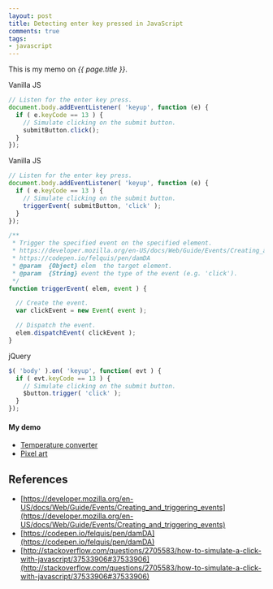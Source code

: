 ```yaml
---
layout: post
title: Detecting enter key pressed in JavaScript
comments: true
tags:
- javascript
---
```


This is my memo on *{{ page.title }}*.

<!--more-->

Vanilla JS

```js
// Listen for the enter key press.
document.body.addEventListener( 'keyup', function (e) {
  if ( e.keyCode == 13 ) {
    // Simulate clicking on the submit button.
    submitButton.click();
  }
});
```

Vanilla JS

```js
// Listen for the enter key press.
document.body.addEventListener( 'keyup', function (e) {
  if ( e.keyCode == 13 ) {
    // Simulate clicking on the submit button.
    triggerEvent( submitButton, 'click' );
  }
});

/**
 * Trigger the specified event on the specified element.
 * https://developer.mozilla.org/en-US/docs/Web/Guide/Events/Creating_and_triggering_events
 * https://codepen.io/felquis/pen/damDA
 * @param  {Object} elem  the target element.
 * @param  {String} event the type of the event (e.g. 'click').
 */
function triggerEvent( elem, event ) {

  // Create the event.
  var clickEvent = new Event( event );

  // Dispatch the event.
  elem.dispatchEvent( clickEvent );
}
```

jQuery

```js
$( 'body' ).on( 'keyup', function( evt ) {
  if ( evt.keyCode == 13 ) {
    // Simulate clicking on the submit button.
    $button.trigger( 'click' );
  }
});
```


#### My demo
- [Temperature converter](http://mnishiguchi.com/temperature_converter/)
- [Pixel art](http://mnishiguchi.com/pixart_js)

## References
- [https://developer.mozilla.org/en-US/docs/Web/Guide/Events/Creating_and_triggering_events](https://developer.mozilla.org/en-US/docs/Web/Guide/Events/Creating_and_triggering_events)
- [https://codepen.io/felquis/pen/damDA](https://codepen.io/felquis/pen/damDA)
- [http://stackoverflow.com/questions/2705583/how-to-simulate-a-click-with-javascript/37533906#37533906](http://stackoverflow.com/questions/2705583/how-to-simulate-a-click-with-javascript/37533906#37533906)
